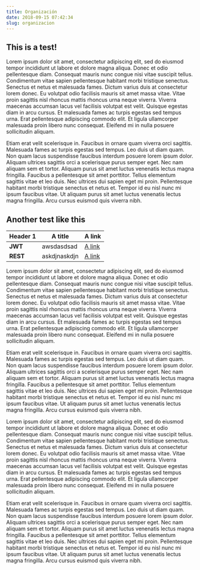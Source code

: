 ```yaml
---
title: Organización
date: 2018-09-15 07:42:34
slug: organizacion
---
```


## This is a test!

Lorem ipsum dolor sit amet, consectetur adipiscing elit, sed do eiusmod tempor incididunt ut labore et dolore magna aliqua. Donec et odio pellentesque diam. Consequat mauris nunc congue nisi vitae suscipit tellus. Condimentum vitae sapien pellentesque habitant morbi tristique senectus. Senectus et netus et malesuada fames. Dictum varius duis at consectetur lorem donec. Eu volutpat odio facilisis mauris sit amet massa vitae. Vitae proin sagittis nisl rhoncus mattis rhoncus urna neque viverra. Viverra maecenas accumsan lacus vel facilisis volutpat est velit. Quisque egestas diam in arcu cursus. Et malesuada fames ac turpis egestas sed tempus urna. Erat pellentesque adipiscing commodo elit. Et ligula ullamcorper malesuada proin libero nunc consequat. Eleifend mi in nulla posuere sollicitudin aliquam.

Etiam erat velit scelerisque in. Faucibus in ornare quam viverra orci sagittis. Malesuada fames ac turpis egestas sed tempus. Leo duis ut diam quam. Non quam lacus suspendisse faucibus interdum posuere lorem ipsum dolor. Aliquam ultrices sagittis orci a scelerisque purus semper eget. Nec nam aliquam sem et tortor. Aliquam purus sit amet luctus venenatis lectus magna fringilla. Faucibus a pellentesque sit amet porttitor. Tellus elementum sagittis vitae et leo duis. Nec ultrices dui sapien eget mi proin. Pellentesque habitant morbi tristique senectus et netus et. Tempor id eu nisl nunc mi ipsum faucibus vitae. Ut aliquam purus sit amet luctus venenatis lectus magna fringilla. Arcu cursus euismod quis viverra nibh.

## Another test like this
| Header 1 | A title | A link |
| - | - | - |
| **JWT** | awsdasdsad | [A link](https://google.com) |
| **REST** | askdjnaskdjn | [A link](https://google.com) |


Lorem ipsum dolor sit amet, consectetur adipiscing elit, sed do eiusmod tempor incididunt ut labore et dolore magna aliqua. Donec et odio pellentesque diam. Consequat mauris nunc congue nisi vitae suscipit tellus. Condimentum vitae sapien pellentesque habitant morbi tristique senectus. Senectus et netus et malesuada fames. Dictum varius duis at consectetur lorem donec. Eu volutpat odio facilisis mauris sit amet massa vitae. Vitae proin sagittis nisl rhoncus mattis rhoncus urna neque viverra. Viverra maecenas accumsan lacus vel facilisis volutpat est velit. Quisque egestas diam in arcu cursus. Et malesuada fames ac turpis egestas sed tempus urna. Erat pellentesque adipiscing commodo elit. Et ligula ullamcorper malesuada proin libero nunc consequat. Eleifend mi in nulla posuere sollicitudin aliquam.

Etiam erat velit scelerisque in. Faucibus in ornare quam viverra orci sagittis. Malesuada fames ac turpis egestas sed tempus. Leo duis ut diam quam. Non quam lacus suspendisse faucibus interdum posuere lorem ipsum dolor. Aliquam ultrices sagittis orci a scelerisque purus semper eget. Nec nam aliquam sem et tortor. Aliquam purus sit amet luctus venenatis lectus magna fringilla. Faucibus a pellentesque sit amet porttitor. Tellus elementum sagittis vitae et leo duis. Nec ultrices dui sapien eget mi proin. Pellentesque habitant morbi tristique senectus et netus et. Tempor id eu nisl nunc mi ipsum faucibus vitae. Ut aliquam purus sit amet luctus venenatis lectus magna fringilla. Arcu cursus euismod quis viverra nibh.

Lorem ipsum dolor sit amet, consectetur adipiscing elit, sed do eiusmod tempor incididunt ut labore et dolore magna aliqua. Donec et odio pellentesque diam. Consequat mauris nunc congue nisi vitae suscipit tellus. Condimentum vitae sapien pellentesque habitant morbi tristique senectus. Senectus et netus et malesuada fames. Dictum varius duis at consectetur lorem donec. Eu volutpat odio facilisis mauris sit amet massa vitae. Vitae proin sagittis nisl rhoncus mattis rhoncus urna neque viverra. Viverra maecenas accumsan lacus vel facilisis volutpat est velit. Quisque egestas diam in arcu cursus. Et malesuada fames ac turpis egestas sed tempus urna. Erat pellentesque adipiscing commodo elit. Et ligula ullamcorper malesuada proin libero nunc consequat. Eleifend mi in nulla posuere sollicitudin aliquam.

Etiam erat velit scelerisque in. Faucibus in ornare quam viverra orci sagittis. Malesuada fames ac turpis egestas sed tempus. Leo duis ut diam quam. Non quam lacus suspendisse faucibus interdum posuere lorem ipsum dolor. Aliquam ultrices sagittis orci a scelerisque purus semper eget. Nec nam aliquam sem et tortor. Aliquam purus sit amet luctus venenatis lectus magna fringilla. Faucibus a pellentesque sit amet porttitor. Tellus elementum sagittis vitae et leo duis. Nec ultrices dui sapien eget mi proin. Pellentesque habitant morbi tristique senectus et netus et. Tempor id eu nisl nunc mi ipsum faucibus vitae. Ut aliquam purus sit amet luctus venenatis lectus magna fringilla. Arcu cursus euismod quis viverra nibh.

